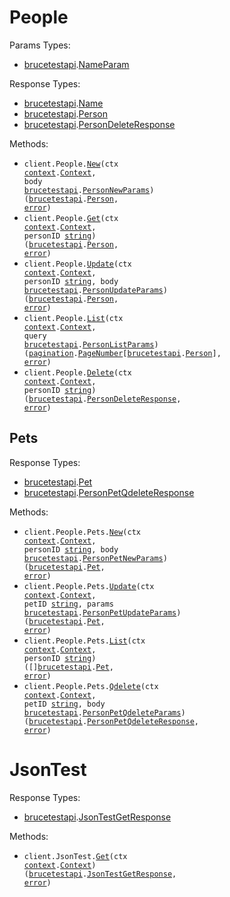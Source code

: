 # People

Params Types:

- <a href="https://pkg.go.dev/github.com/bruce-hill/bruce-test-api-go">brucetestapi</a>.<a href="https://pkg.go.dev/github.com/bruce-hill/bruce-test-api-go#NameParam">NameParam</a>

Response Types:

- <a href="https://pkg.go.dev/github.com/bruce-hill/bruce-test-api-go">brucetestapi</a>.<a href="https://pkg.go.dev/github.com/bruce-hill/bruce-test-api-go#Name">Name</a>
- <a href="https://pkg.go.dev/github.com/bruce-hill/bruce-test-api-go">brucetestapi</a>.<a href="https://pkg.go.dev/github.com/bruce-hill/bruce-test-api-go#Person">Person</a>
- <a href="https://pkg.go.dev/github.com/bruce-hill/bruce-test-api-go">brucetestapi</a>.<a href="https://pkg.go.dev/github.com/bruce-hill/bruce-test-api-go#PersonDeleteResponse">PersonDeleteResponse</a>

Methods:

- <code title="post /people">client.People.<a href="https://pkg.go.dev/github.com/bruce-hill/bruce-test-api-go#PersonService.New">New</a>(ctx <a href="https://pkg.go.dev/context">context</a>.<a href="https://pkg.go.dev/context#Context">Context</a>, body <a href="https://pkg.go.dev/github.com/bruce-hill/bruce-test-api-go">brucetestapi</a>.<a href="https://pkg.go.dev/github.com/bruce-hill/bruce-test-api-go#PersonNewParams">PersonNewParams</a>) (<a href="https://pkg.go.dev/github.com/bruce-hill/bruce-test-api-go">brucetestapi</a>.<a href="https://pkg.go.dev/github.com/bruce-hill/bruce-test-api-go#Person">Person</a>, <a href="https://pkg.go.dev/builtin#error">error</a>)</code>
- <code title="get /people/{person_id}">client.People.<a href="https://pkg.go.dev/github.com/bruce-hill/bruce-test-api-go#PersonService.Get">Get</a>(ctx <a href="https://pkg.go.dev/context">context</a>.<a href="https://pkg.go.dev/context#Context">Context</a>, personID <a href="https://pkg.go.dev/builtin#string">string</a>) (<a href="https://pkg.go.dev/github.com/bruce-hill/bruce-test-api-go">brucetestapi</a>.<a href="https://pkg.go.dev/github.com/bruce-hill/bruce-test-api-go#Person">Person</a>, <a href="https://pkg.go.dev/builtin#error">error</a>)</code>
- <code title="put /people/{person_id}">client.People.<a href="https://pkg.go.dev/github.com/bruce-hill/bruce-test-api-go#PersonService.Update">Update</a>(ctx <a href="https://pkg.go.dev/context">context</a>.<a href="https://pkg.go.dev/context#Context">Context</a>, personID <a href="https://pkg.go.dev/builtin#string">string</a>, body <a href="https://pkg.go.dev/github.com/bruce-hill/bruce-test-api-go">brucetestapi</a>.<a href="https://pkg.go.dev/github.com/bruce-hill/bruce-test-api-go#PersonUpdateParams">PersonUpdateParams</a>) (<a href="https://pkg.go.dev/github.com/bruce-hill/bruce-test-api-go">brucetestapi</a>.<a href="https://pkg.go.dev/github.com/bruce-hill/bruce-test-api-go#Person">Person</a>, <a href="https://pkg.go.dev/builtin#error">error</a>)</code>
- <code title="get /people">client.People.<a href="https://pkg.go.dev/github.com/bruce-hill/bruce-test-api-go#PersonService.List">List</a>(ctx <a href="https://pkg.go.dev/context">context</a>.<a href="https://pkg.go.dev/context#Context">Context</a>, query <a href="https://pkg.go.dev/github.com/bruce-hill/bruce-test-api-go">brucetestapi</a>.<a href="https://pkg.go.dev/github.com/bruce-hill/bruce-test-api-go#PersonListParams">PersonListParams</a>) (<a href="https://pkg.go.dev/github.com/bruce-hill/bruce-test-api-go/packages/pagination">pagination</a>.<a href="https://pkg.go.dev/github.com/bruce-hill/bruce-test-api-go/packages/pagination#PageNumber">PageNumber</a>[<a href="https://pkg.go.dev/github.com/bruce-hill/bruce-test-api-go">brucetestapi</a>.<a href="https://pkg.go.dev/github.com/bruce-hill/bruce-test-api-go#Person">Person</a>], <a href="https://pkg.go.dev/builtin#error">error</a>)</code>
- <code title="delete /people/{person_id}">client.People.<a href="https://pkg.go.dev/github.com/bruce-hill/bruce-test-api-go#PersonService.Delete">Delete</a>(ctx <a href="https://pkg.go.dev/context">context</a>.<a href="https://pkg.go.dev/context#Context">Context</a>, personID <a href="https://pkg.go.dev/builtin#string">string</a>) (<a href="https://pkg.go.dev/github.com/bruce-hill/bruce-test-api-go">brucetestapi</a>.<a href="https://pkg.go.dev/github.com/bruce-hill/bruce-test-api-go#PersonDeleteResponse">PersonDeleteResponse</a>, <a href="https://pkg.go.dev/builtin#error">error</a>)</code>

## Pets

Response Types:

- <a href="https://pkg.go.dev/github.com/bruce-hill/bruce-test-api-go">brucetestapi</a>.<a href="https://pkg.go.dev/github.com/bruce-hill/bruce-test-api-go#Pet">Pet</a>
- <a href="https://pkg.go.dev/github.com/bruce-hill/bruce-test-api-go">brucetestapi</a>.<a href="https://pkg.go.dev/github.com/bruce-hill/bruce-test-api-go#PersonPetQdeleteResponse">PersonPetQdeleteResponse</a>

Methods:

- <code title="post /people/{person_id}/pets">client.People.Pets.<a href="https://pkg.go.dev/github.com/bruce-hill/bruce-test-api-go#PersonPetService.New">New</a>(ctx <a href="https://pkg.go.dev/context">context</a>.<a href="https://pkg.go.dev/context#Context">Context</a>, personID <a href="https://pkg.go.dev/builtin#string">string</a>, body <a href="https://pkg.go.dev/github.com/bruce-hill/bruce-test-api-go">brucetestapi</a>.<a href="https://pkg.go.dev/github.com/bruce-hill/bruce-test-api-go#PersonPetNewParams">PersonPetNewParams</a>) (<a href="https://pkg.go.dev/github.com/bruce-hill/bruce-test-api-go">brucetestapi</a>.<a href="https://pkg.go.dev/github.com/bruce-hill/bruce-test-api-go#Pet">Pet</a>, <a href="https://pkg.go.dev/builtin#error">error</a>)</code>
- <code title="put /people/{person_id}/pets/{pet_id}">client.People.Pets.<a href="https://pkg.go.dev/github.com/bruce-hill/bruce-test-api-go#PersonPetService.Update">Update</a>(ctx <a href="https://pkg.go.dev/context">context</a>.<a href="https://pkg.go.dev/context#Context">Context</a>, petID <a href="https://pkg.go.dev/builtin#string">string</a>, params <a href="https://pkg.go.dev/github.com/bruce-hill/bruce-test-api-go">brucetestapi</a>.<a href="https://pkg.go.dev/github.com/bruce-hill/bruce-test-api-go#PersonPetUpdateParams">PersonPetUpdateParams</a>) (<a href="https://pkg.go.dev/github.com/bruce-hill/bruce-test-api-go">brucetestapi</a>.<a href="https://pkg.go.dev/github.com/bruce-hill/bruce-test-api-go#Pet">Pet</a>, <a href="https://pkg.go.dev/builtin#error">error</a>)</code>
- <code title="get /people/{person_id}/pets">client.People.Pets.<a href="https://pkg.go.dev/github.com/bruce-hill/bruce-test-api-go#PersonPetService.List">List</a>(ctx <a href="https://pkg.go.dev/context">context</a>.<a href="https://pkg.go.dev/context#Context">Context</a>, personID <a href="https://pkg.go.dev/builtin#string">string</a>) ([]<a href="https://pkg.go.dev/github.com/bruce-hill/bruce-test-api-go">brucetestapi</a>.<a href="https://pkg.go.dev/github.com/bruce-hill/bruce-test-api-go#Pet">Pet</a>, <a href="https://pkg.go.dev/builtin#error">error</a>)</code>
- <code title="delete /people/{person_id}/pets/{pet_id}">client.People.Pets.<a href="https://pkg.go.dev/github.com/bruce-hill/bruce-test-api-go#PersonPetService.Qdelete">Qdelete</a>(ctx <a href="https://pkg.go.dev/context">context</a>.<a href="https://pkg.go.dev/context#Context">Context</a>, petID <a href="https://pkg.go.dev/builtin#string">string</a>, body <a href="https://pkg.go.dev/github.com/bruce-hill/bruce-test-api-go">brucetestapi</a>.<a href="https://pkg.go.dev/github.com/bruce-hill/bruce-test-api-go#PersonPetQdeleteParams">PersonPetQdeleteParams</a>) (<a href="https://pkg.go.dev/github.com/bruce-hill/bruce-test-api-go">brucetestapi</a>.<a href="https://pkg.go.dev/github.com/bruce-hill/bruce-test-api-go#PersonPetQdeleteResponse">PersonPetQdeleteResponse</a>, <a href="https://pkg.go.dev/builtin#error">error</a>)</code>

# JsonTest

Response Types:

- <a href="https://pkg.go.dev/github.com/bruce-hill/bruce-test-api-go">brucetestapi</a>.<a href="https://pkg.go.dev/github.com/bruce-hill/bruce-test-api-go#JsonTestGetResponse">JsonTestGetResponse</a>

Methods:

- <code title="get /json-test">client.JsonTest.<a href="https://pkg.go.dev/github.com/bruce-hill/bruce-test-api-go#JsonTestService.Get">Get</a>(ctx <a href="https://pkg.go.dev/context">context</a>.<a href="https://pkg.go.dev/context#Context">Context</a>) (<a href="https://pkg.go.dev/github.com/bruce-hill/bruce-test-api-go">brucetestapi</a>.<a href="https://pkg.go.dev/github.com/bruce-hill/bruce-test-api-go#JsonTestGetResponse">JsonTestGetResponse</a>, <a href="https://pkg.go.dev/builtin#error">error</a>)</code>
